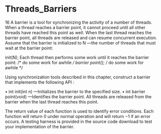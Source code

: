 # Threads_Barriers
16 A barrier is a tool for synchronizing the activity of a number of threads. When a thread reaches a barrier point, it cannot proceed until all other threads have reached this point as well. When the last thread reaches the barrier point, all threads are released and can resume concurrent execution. Assume that the barrier is initialized to N —the number of threads that must wait at the barrier point:

init(N);
Each thread then performs some work until it reaches the barrier point:
/* do some work for awhile */
barrier point();
/* do some work for awhile */

Using synchronization tools described in this chapter, construct a barrier that implements the following API :

•	int init(int n) —Initializes the barrier to the specified size.
•	int barrier point(void) —Identifies the barrier point. All
threads are released from the barrier when the last thread reaches this point.

The return value of each function is used to identify error conditions. Each function will return 0 under normal operation and will return −1 if an error occurs. A testing harness is provided in the source code download to test your implementation of the barrier.

